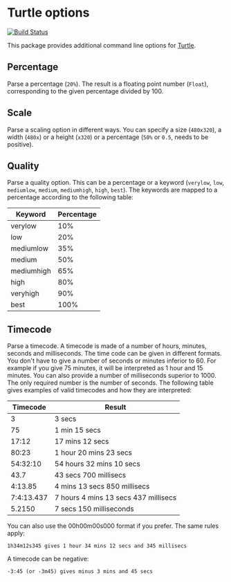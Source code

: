 Turtle options
==============

[![Build Status](https://travis-ci.org/elaye/turtle-options.svg?branch=master)](https://travis-ci.org/elaye/turtle-options)

This package provides additional command line options for [Turtle](https://hackage.haskell.org/package/turtle-1.2.5/docs/Turtle-Tutorial.html).

Percentage
----------

Parse a percentage (`20%`). The result is a floating point number (`Float`), corresponding to the given percentage divided by 100.

Scale
-----

Parse a scaling option in different ways. 
You can specify a size (`480x320`), a width (`480x`) or a height (`x320`) or a percentage (`50%` or `0.5`, needs to be positive).

Quality
-------

Parse a quality option. This can be a percentage or a keyword (`verylow`, `low`, `mediumlow`, `medium`, `mediumhigh`, `high`, `best`). The keywords are mapped to a percentage according to the following table:

|Keyword    |Percentage|
| --------- | -------- |
|verylow    |       10%|
|low        |       20%|
|mediumlow  |       35%|
|medium     |       50%|
|mediumhigh |       65%|
|high       |       80%|
|veryhigh   |       90%|
|best       |      100%|

Timecode
--------

Parse a timecode. 
A timecode is made of a number of hours, minutes, seconds and milliseconds. 
The time code can be given in different formats.
You don't have to give a number of seconds or minutes inferior to 60. For example if you give 75 minutes, it will be interpreted as 1 hour and 15 minutes. 
You can also provide a number of milliseconds superior to 1000.
The only required number is the number of seconds. 
The following table gives examples of valid timecodes and how they are interpreted:

| Timecode   | Result                               |
| ---------- | ------------------------------------ |
| 3          | 3 secs                               |
| 75         | 1 min 15 secs                        |
| 17:12      | 17 mins 12 secs                      |
| 80:23      | 1 hour 20 mins 23 secs               |
| 54:32:10   | 54 hours 32 mins 10 secs             |
| 43.7       | 43 secs 700 millisecs                |
| 4:13.85    | 4 mins 13 secs 850 millisecs         |
| 7:4:13.437 | 7 hours 4 mins 13 secs 437 millisecs |
| 5.2150     | 7 secs 150 milliseconds              |

You can also use the 00h00m00s000 format if you prefer. The same rules apply:

    1h34m12s345 gives 1 hour 34 mins 12 secs and 345 millisecs

A timecode can be negative: 

    -3:45 (or -3m45) gives minus 3 mins and 45 secs

